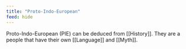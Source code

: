 ```yaml
---
title: "Proto-Indo-European"
feed: hide
---
```


Proto-Indo-European (PIE) can be deduced from [[History]]. They are a people that have their own [[Language]] and [[Myth]]. 
